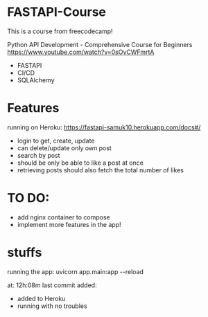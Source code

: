# FASTAPI-Course

This is a course from freecodecamp!

Python API Development - Comprehensive Course for Beginners
https://www.youtube.com/watch?v=0sOvCWFmrtA

- FASTAPI
- CI/CD
- SQLAlchemy

# Features

running on Heroku: https://fastapi-samuk10.herokuapp.com/docs#/

- login to get, create, update
- can delete/update only own post
- search by post
- should be only be able to like a post at once
- retrieving posts should also fetch the total number of likes

# TO DO:

- add nginx container to compose
- implement more features in the app!

# stuffs

running the app: uvicorn app.main:app --reload

at: 12h:08m
last commit added:

- added to Heroku
- running with no troubles
